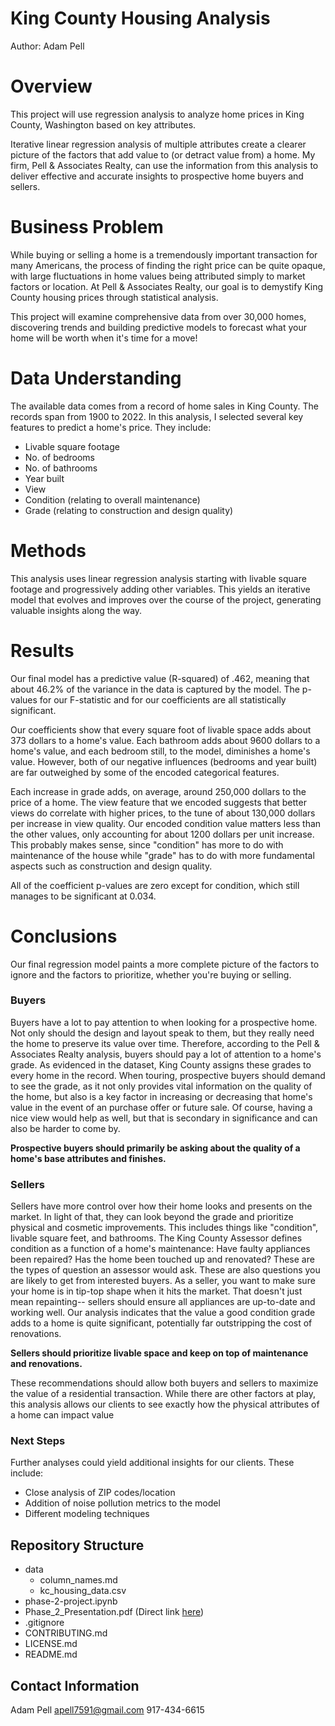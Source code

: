 # King County Housing Analysis

Author: Adam Pell

# Overview
This project will use regression analysis to analyze home prices in King County, Washington based on key attributes.

Iterative linear regression analysis of multiple attributes create a clearer picture of the factors that add value to (or detract value from) a home. My firm, Pell & Associates Realty, can use the information from this analysis to deliver effective and accurate insights to prospective home buyers and sellers.

# Business Problem
While buying or selling a home is a tremendously important transaction for many Americans, the process of finding the right price can be quite opaque, with large fluctuations in home values being attributed simply to market factors or location. At Pell & Associates Realty, our goal is to demystify King County housing prices through statistical analysis.

This project will examine comprehensive data from over 30,000 homes, discovering trends and building predictive models to forecast what your home will be worth when it's time for a move!

# Data Understanding
The available data comes from a record of home sales in King County. The records span from 1900 to 2022. In this analysis, I selected several key features to predict a home's price. They include:

- Livable square footage
- No. of bedrooms
- No. of bathrooms
- Year built
- View
- Condition (relating to overall maintenance)
- Grade (relating to construction and design quality)

# Methods
This analysis uses linear regression analysis starting with livable square footage and progressively adding other variables. This yields an iterative model that evolves and improves over the course of the project, generating valuable insights along the way.

# Results
Our final model has a predictive value (R-squared) of .462, meaning that about 46.2% of the variance in the data is captured by the model. The p-values for our F-statistic and for our coefficients are all statistically significant.

Our coefficients show that every square foot of livable space adds about 373 dollars to a home's value. Each bathroom adds about 9600 dollars to a home's value, and each bedroom still, to the model, diminishes a home's value. However, both of our negative influences (bedrooms and year built) are far outweighed by some of the encoded categorical features.

Each increase in grade adds, on average, around 250,000 dollars to the price of a home. The view feature that we encoded suggests that better views do correlate with higher prices, to the tune of about 130,000 dollars per increase in view quality. Our encoded condition value matters less than the other values, only accounting for about 1200 dollars per unit increase. This probably makes sense, since "condition" has more to do with maintenance of the house while "grade" has to do with more fundamental aspects such as construction and design quality.

All of the coefficient p-values are zero except for condition, which still manages to be significant at 0.034.

# Conclusions
Our final regression model paints a more complete picture of the factors to ignore and the factors to prioritize, whether you're buying or selling.

### Buyers

Buyers have a lot to pay attention to when looking for a prospective home. Not only should the design and layout speak to them, but they really need the home to preserve its value over time. Therefore, according to the Pell & Associates Realty analysis, buyers should pay a lot of attention to a home's grade. As evidenced in the dataset, King County assigns these grades to every home in the record. When touring, prospective buyers should demand to see the grade, as it not only provides vital information on the quality of the home, but also is a key factor in increasing or decreasing that home's value in the event of an purchase offer or future sale. Of course, having a nice view would help as well, but that is secondary in significance and can also be harder to come by.

**Prospective buyers should primarily be asking about the quality of a home's base attributes and finishes.**

### Sellers

Sellers have more control over how their home looks and presents on the market. In light of that, they can look beyond the grade and prioritize physical and cosmetic improvements. This includes things like "condition", livable square feet, and bathrooms. The King County Assessor defines condition as a function of a home's maintenance: Have faulty appliances been repaired? Has the home been touched up and renovated? These are the types of question an assessor would ask. These are also questions you are likely to get from interested buyers. As a seller, you want to make sure your home is in tip-top shape when it hits the market. That doesn't just mean repainting-- sellers should ensure all appliances are up-to-date and working well. Our analysis indicates that the value a good condition grade adds to a home is quite significant, potentially far outstripping the cost of renovations.

**Sellers should prioritize livable space and keep on top of maintenance and renovations.**

These recommendations should allow both buyers and sellers to maximize the value of a residential transaction. While there are other factors at play, this analysis allows our clients to see exactly how the physical attributes of a home can impact value

### Next Steps
Further analyses could yield additional insights for our clients. These include:

- Close analysis of ZIP codes/location
- Addition of noise pollution metrics to the model
- Different modeling techniques

## Repository Structure

- data
    - column_names.md
    - kc_housing_data.csv
- phase-2-project.ipynb
- Phase_2_Presentation.pdf (Direct link [here](https://docs.google.com/presentation/d/1no-E4kg61mOoCi9CrSUzbmcNo_mKAYO8nDhqT7nlh9w/edit#slide=id.g2ae3e555e6d_0_303))
- .gitignore
- CONTRIBUTING.md
- LICENSE.md
- README.md

## Contact Information
Adam Pell
apell7591@gmail.com
917-434-6615